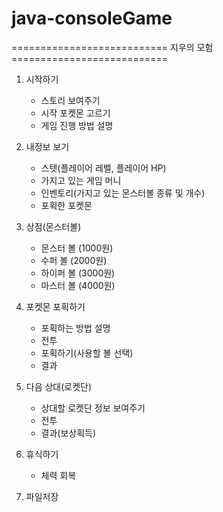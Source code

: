 # java-consoleGame

=========================== 지우의 모험 ===========================
1. 시작하기
    - 스토리 보여주기
    - 시작 포켓몬 고르기
    - 게임 진행 방법 설명

2. 내정보 보기
    - 스텟(플레이어 레벨, 플레이어 HP)
    - 가지고 있는 게임 머니
    - 인벤토리(가지고 있는 몬스터볼 종류 및 개수)
    - 포획한 포켓몬

3. 상점(몬스터볼)
    - 몬스터 볼 (1000원)
    - 수퍼 볼  (2000원)
    - 하이퍼 볼 (3000원)
    - 마스터 볼 (4000원)

4. 포켓몬 포획하기
    - 포획하는 방법 설명
    - 전투
    - 포획하기(사용할 볼 선택)
    - 결과

5. 다음 상대(로켓단)
    - 상대할 로켓단 정보 보여주기
    - 전투
    - 결과(보상획득)

6. 휴식하기
    - 체력 회복

7. 파일저장
